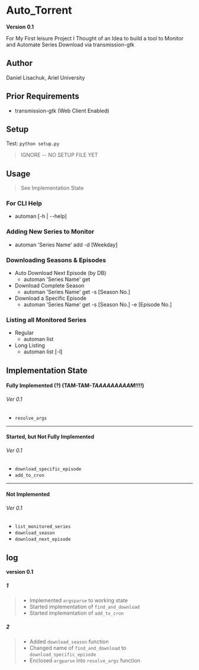# Auto_Torrent

**Version 0.1**

For My First leisure Project I Thought of an Idea to build a tool to Monitor and Automate Series Download via transmission-gtk

## Author
Daniel Lisachuk, Ariel University

## Prior Requirements
- transmission-gtk (Web Client Enabled)

## Setup
Test: `python setup.py`
>IGNORE -- NO SETUP FILE YET

## Usage
> See Implementation State
### For CLI Help
- automan [-h | --help]

### Adding New Series to Monitor
   - automan 'Series Name' add -d [Weekday]
    
### Downloading Seasons & Episodes
   - Auto Download Next Episode (by DB)
        - automan 'Series Name' get
   - Download Complete Season
        - automan 'Series Name' get -s [Season No.]
   - Download a Specific Episode
        - automan 'Series Name' get -s [Season No.] -e [Episode No.]

### Listing all Monitored Series
   - Regular
       - automan list 
   - Long Listing
       - automan list [-l]

## Implementation State

#### Fully Implemented (?) (TAM-TAM-_TAAAAAAAAAM!!!!_)
###### Ver 0.1
- `resolve_args`

---

#### Started, but Not Fully Implemented
###### Ver 0.1
- `download_specific_episode`
- `add_to_cron`

---

#### Not Implemented
###### Ver 0.1
- `list_monitored_series`
- `download_season`
- `download_next_episode`

## log
**version 0.1**

##### 1
> * Implemented `argsparse` to working state
> * Started implementation of `find_and_download`
> * Started implementation of `add_to_cron`

##### 2
> * Added `download_season` function
> * Changed name of `find_and_download` to `download_specific_episode`
> * Enclosed `argparse` into `resolve_args` function


